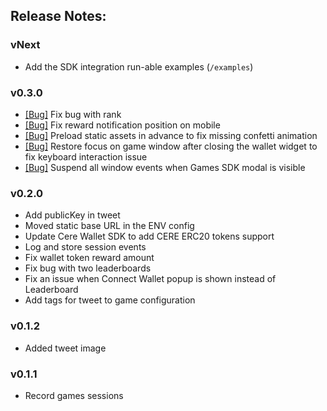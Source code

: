 ## Release Notes:

### vNext

- Add the SDK integration run-able examples (`/examples`)

### v0.3.0

- [[Bug]](https://www.notion.so/cere/If-a-player-took-20th-place-or-higher-then-21st-place-has-a-gift-icon-5bb7e12a9e4544a29f21bc607b3df324?pvs=4) Fix bug with rank
- [[Bug]](https://www.notion.so/cere/A-rewarding-pop-up-appears-on-the-top-and-moves-the-layout-11a377734b264549aa70b75bab664333?pvs=4) Fix reward notification position on mobile
- [[Bug]](https://www.notion.so/cere/Confetti-animation-on-Congratulations-screen-does-not-always-work-the-first-time-f88c1b30b9074077b70bd400f6e46a96?pvs=4) Preload static assets in advance to fix missing confetti animation
- [[Bug]](https://www.notion.so/cere/After-interacting-with-Wallet-button-the-control-arrows-become-inactive-b4f58387f306481ead213af8cc7af364?pvs=4) Restore focus on game window after closing the wallet widget to fix keyboard interaction issue
- [[Bug]](https://www.notion.so/cere/By-clicking-on-Top-button-on-Leaderboard-user-can-paused-and-resumed-the-game-6c11c983f6bd47d98b7c8d476df26167?pvs=4) Suspend all window events when Games SDK modal is visible

### v0.2.0

- Add publicKey in tweet
- Moved static base URL in the ENV config
- Update Cere Wallet SDK to add CERE ERC20 tokens support
- Log and store session events
- Fix wallet token reward amount
- Fix bug with two leaderboards
- Fix an issue when Connect Wallet popup is shown instead of Leaderboard
- Add tags for tweet to game configuration

### v0.1.2

- Added tweet image

### v0.1.1

- Record games sessions
